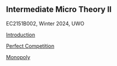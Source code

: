 ## Intermediate Micro Theory II

EC2151B002, Winter 2024, UWO

[Introduction](https://raw.githack.com/hans-mtz/EC2151-UWO/main/Slides/intro.html)

[Perfect Competition](https://raw.githack.com/hans-mtz/EC2151-UWO/main/Slides/perfect-comp.html)

[Monopoly](https://raw.githack.com/hans-mtz/EC2151-UWO/main/Slides/market_power.html)
